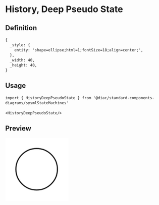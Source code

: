 # History, Deep Pseudo State

## Definition

```
{
  _style: { 
    entity: 'shape=ellipse;html=1;fontSize=18;align=center;',
  },
  _width: 40,
  _height: 40,
}
```

## Usage

```
import { HistoryDeepPseudoState } from '@diac/standard-components-diagrams/sysmlStateMachines'

<HistoryDeepPseudoState/>
```

## Preview

<img src="./history-deep-pseudo-state.png" width="200"/>
